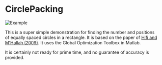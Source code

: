 # CirclePacking

![Example](/23x35.png "Example solution")

This is a super simple demonstration for finding the number and positions of equally spaced circles in a rectangle.  It is based on the paper of [Hifi and M'Hallah (2009)](https://doi.org/10.1155/2009/150624 "A Literature Review on Circle and Sphere Packing Problems: Models and Methodologies").  It uses the Global Optimization Toolbox in Matlab.

It is certainly not ready for prime time, and no guarantee of accuracy is provided.
